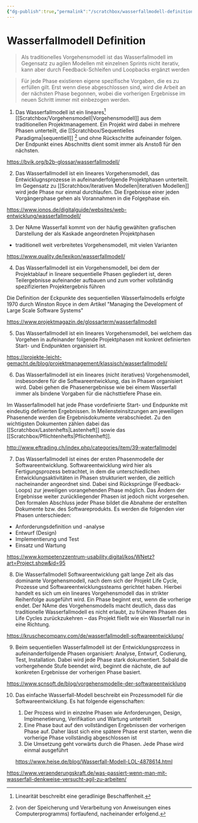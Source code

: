 ```yaml
---
{"dg-publish":true,"permalink":"/scratchbox/wasserfallmodell-definition/","dgHomeLink":true,"dgPassFrontmatter":false}
---
```



# Wasserfallmodell Definition

> Als traditionelles Vorgehensmodell ist das Wasserfallmodell im Gegensatz zu agilen Modellen mit einzelnen Sprints nicht iterativ, kann aber durch Feedback-Schleifen und Loopbacks ergänzt werden

> Für jede Phase existieren eigene spezifische Vorgaben, die es zu erfüllen gilt. Erst wenn diese abgeschlossen sind, wird die Arbeit an der nächsten Phase begonnen, wobei die vorherigen Ergebnisse im neuen Schritt immer mit einbezogen werden.

1. Das Wasserfallmodell ist ein lineares[^2] [[Scratchbox/Vorgehensmodell|Vorgehensmodell]] aus dem traditionellen Projektmanagement.
Ein Projekt wird dabei in mehrere Phasen unterteilt, die [[Scratchbox/Sequentielles Paradigma|sequentiell]] [^1] und ohne Rückschritte aufeinander folgen.
Der Endpunkt eines Abschnitts dient somit immer als Anstoß für den nächsten. 

https://bvik.org/b2b-glossar/wasserfallmodell/

2. Das Wasserfallmodell ist ein lineares Vorgehensmodell, das Entwicklugnsprozesse in aufeinanderfolgende Projektphasen unterteilt. 
Im Gegensatz zu [[Scratchbox/iterativen Modellen|iterativen Modellen]] wird jede Phase nur einmal durchlaufen.
Die Ergebnisse einer jeden Vorgängerphase gehen als Vorannahmen in die Folgephase ein. 

https://www.ionos.de/digitalguide/websites/web-entwicklung/wasserfallmodell/
 
3. Der NAme Wasserfall kommt von der häufig gewählten grafischen Darstellung der als Kaskade angeordneten Projektphasen
- traditionell weit verbreitetes Vorgehensmodell, mit vielen Varianten

https://www.quality.de/lexikon/wasserfallmodell/

4. Das Wasserfallmodell ist ein Vorgehensmodell, bei dem der Projektablauf in lineare sequentielle Phasen gegliedert ist, deren Teilergebnisse aufeinander aufbauen und zum vorher vollständig spezifizierten Projektergebnis führen

Die Definition der Eckpunkte des sequentiellen Wasserfalmodells erfolgte 1970 durch Winston Royce in dem Artikel "Managing the Development of Large Scale Software Systems"

https://www.projektmagazin.de/glossarterm/wasserfallmodell

5. Das Wasserfallmodell ist ein lineares Vorgehensmodell, bei welchem das Vorgehen in aufeinander folgende Projektphasen mit konkret definierten Start- und Endpunkten organisiert ist.

https://projekte-leicht-gemacht.de/blog/projektmanagement/klassisch/wasserfallmodell/

6. Das Wasserfallmodell ist ein lineares (nicht iteratives) Vorgehensmodell, insbesondere für die Softwareentwicklung, das in Phasen organisiert wird. Dabei gehen die Phasenergebnisse wie bei einem Wasserfall immer als bindene Vorgaben für die nächsttiefere Phase ein.

Im Wasserfallmodell hat jede Phase vordefinierte Start- und Endpunkte mit eindeutig definierten Ergebnissen. In Meilensteinsitzungen am jeweiligen Phasenende werden die Ergebnisdokumente verabschiedet. Zu den wichtigsten Dokumenten zählen dabei das [[Scratchbox/Lastenhefts|Lastenheft]] sowie das [[Scratchbox/Pflichtenhefts|Pflichtenheft]].

http://www.eftrading.ch/index.php/categories/item/39-waterfallmodel

7. Das Wasserfallmodell ist eines der ersten Phasenmodelle der Softwareentwicklung. Softwareentwicklung wird hier als Fertigungsprozess betrachtet, in dem die unterschiedlichen Entwicklungsaktivitäten in Phasen strukturiert werden, die zeitlich nacheinander angeordnet sind.
Dabei sind Rücksprünge (Feedback-Loops) zur jeweiligen vorangehenden Phase möglich.
Das Ändern der Ergebnisse weiter zurückliegender Phasen ist jedoch nicht vorgesehen.
Den formalen Abschluss jeder Phase bildet die Abnahme der erstellten Dokumente bzw. des Softwareprodukts.
Es werden die folgenden vier Phasen unterschieden:

- Anforderungsdefinition und -analyse
- Entwurf (Design)
- Implementierung und Test
- Einsatz und Wartung

https://www.kompetenzzentrum-usability.digital/kos/WNetz?art=Project.show&id=95

8. Die Wasserfallmodell Softwareentwicklung galt lange Zeit als das dominante Vorgehensmodell, nach dem sich der Projekt Life Cycle, Prozesse und Softwareentwicklungssteams gerichtet haben.
Hierbei handelt es sich um ein lineares Vorgehensmodell das in strikter Reihenfolge ausgeführt wird. 
Ein Phase beginnt erst, wenn die vorherige endet.
Der NAme des Vorgehensmodells macht deutlich, dass das traditionelle Wasserfallmodell es nicht erlaubt, zu früheren Phasen des Life Cycles zurückzukehren – das Projekt fließt wie ein Wasserfall nur in eine Richtung.

https://kruschecompany.com/de/wasserfallmodell-softwareentwicklung/

9. Beim sequentiellen Wasserfallmodell ist der Entwicklungsprozess in aufeinanderfolgende Phasen organisiert: Analyse, Entwurf, Codierung, Test, Installation.
Dabei wird jede Phase stark dokumentiert.
Sobald die vorhergehende Stufe beendet wird, beginnt die nächste, die auf konkreten Ergebnisse der vorherigen Phase basiert.

https://www.scnsoft.de/blog/vorgehensmodelle-der-softwareentwicklung


10. Das einfache Wasserfall-Modell beschreibt ein Prozessmodell für die Softwareentwicklung. Es hat folgende eigenschaften:
	1. Der Prozess wird in einzelne Phasen wie Anforderungen, Design, Implmenetierung, Verifikation und Wartung unterteilt
	2. Eine Phase baut auf den vollständigen Ergebnissen der vorherigen Phase auf. Daher lässt sich eine spätere Phase erst starten, wenn die vorherige Phase vollständig abgeschlossen ist
	3. Die Umsetzung geht vorwärts durch die Phasen. Jede Phase wird einmal ausgeführt 
	
	https://www.heise.de/blog/Wasserfall-Modell-LOL-4878614.html


https://www.veraenderungskraft.de/was-passiert-wenn-man-mit-wasserfall-denkweise-versucht-agil-zu-arbeiten/

[^1]: (von der Speicherung und Verarbeitung von Anweisungen eines Computerprogramms) fortlaufend, nacheinander erfolgend.
[^2]: Linearität beschreibt eine geradlinige Beschaffenheit.